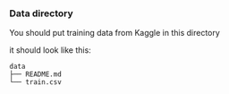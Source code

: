 ### Data directory

You should put training data from Kaggle in this directory

it should look like this:

```commandline
data
├── README.md
└── train.csv
```